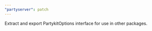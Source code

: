 ```yaml
---
"partyserver": patch
---
```


Extract and export PartykitOptions interface for use in other packages.
